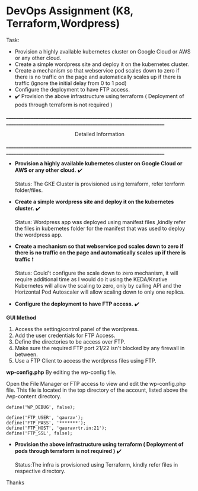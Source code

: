 
# DevOps Assignment (K8, Terraform,Wordpress)



Task:
- Provision a highly available kubernetes cluster on Google Cloud or AWS or any other cloud. 
- Create a simple wordpress site and  deploy it on the kubernetes cluster.
- Create a mechanism so that webservice pod scales down to zero if there is no traffic on the page and automatically scales up if there is traffic (ignore the initial delay from 0 to 1 pod)
- Configure the deployment to have FTP access.
- :heavy_check_mark: Provision the above infrastructure using terraform ( Deployment of pods through terraform is not required )



**___________________________________________________________________________________________________________________________________________**

<p align="center"> Detailed Information</p>

**___________________________________________________________________________________________________________________________________________**



- **Provision a highly available kubernetes cluster on Google Cloud or AWS or any other cloud.** :heavy_check_mark:

    Status: The GKE Cluster is provisioned using terraform, refer terrform folder/files.
    

- **Create a simple wordpress site and  deploy it on the kubernetes cluster.** :heavy_check_mark:

    Status: Wordpress app was deployed using manifest files ,kindly refer the files in kubernetes folder for the manifest that was used to deploy the wordpress app.


- **Create a mechanism so that webservice pod scales down to zero if there is no traffic on the page and automatically scales up if there is traffic** :heavy_exclamation_mark:

    Status: Could't configure the scale down to zero mechanism, it will require additional time as I would do it using the KEDA/Knative 
    Kubernetes will allow the scaling to zero, only by calling API and the Horizontal Pod Autoscaler will allow scaling down to only one replica.


- **Configure the deployment to have FTP access.** :heavy_check_mark:

**GUI Method**
 
1. Access the setting/control panel of the wordpress.
2. Add the user credentials for FTP Access.
3. Define the directories to be access over FTP.
4. Make sure the required FTP port 21/22 isn't blocked by any firewall in between.
5. Use a FTP Client to access the wordpress files using FTP.

**wp-config.php** By editing the wp-config file.

Open the File Manager or FTP access to view and edit the wp-config.php file. 
This file is located in the top directory of the account, listed above the /wp-content directory.


```
define('WP_DEBUG', false);

define('FTP_USER', 'gaurav');
define('FTP_PASS', '*******');
define('FTP_HOST', 'gauravrtr.in:21');
define('FTP_SSL', false);
```


- **Provision the above infrastructure using terraform ( Deployment of pods through terraform is not required )** :heavy_check_mark:

    Status:The infra is provisioned using Terraform, kindly refer files in respective directory.


Thanks
